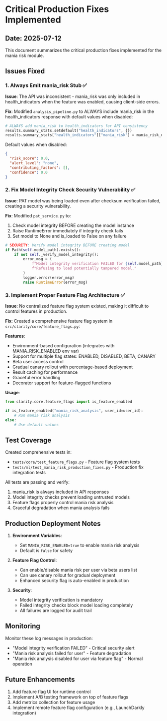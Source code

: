 # Critical Production Fixes Implemented

## Date: 2025-07-12

This document summarizes the critical production fixes implemented for the mania risk module.

## Issues Fixed

### 1. Always Emit mania_risk Stub ✅

**Issue**: The API was inconsistent - mania_risk was only included in health_indicators when the feature was enabled, causing client-side errors.

**Fix**: Modified `analysis_pipeline.py` to ALWAYS include mania_risk in the health_indicators response with default values when disabled:

```python
# ALWAYS add mania_risk to health_indicators for API consistency
results.summary_stats.setdefault("health_indicators", {})
results.summary_stats["health_indicators"]["mania_risk"] = mania_risk_data
```

Default values when disabled:
```json
{
  "risk_score": 0.0,
  "alert_level": "none",
  "contributing_factors": [],
  "confidence": 0.0
}
```

### 2. Fix Model Integrity Check Security Vulnerability ✅

**Issue**: PAT model was being loaded even after checksum verification failed, creating a security vulnerability.

**Fix**: Modified `pat_service.py` to:
1. Check model integrity BEFORE creating the model instance
2. Raise RuntimeError immediately if integrity check fails
3. Set model to None and is_loaded to False on any failure

```python
# SECURITY: Verify model integrity BEFORE creating model
if Path(self.model_path).exists():
    if not self._verify_model_integrity():
        error_msg = (
            f"Model integrity verification FAILED for {self.model_path}. "
            f"Refusing to load potentially tampered model."
        )
        logger.error(error_msg)
        raise RuntimeError(error_msg)
```

### 3. Implement Proper Feature Flag Architecture ✅

**Issue**: No centralized feature flag system existed, making it difficult to control features in production.

**Fix**: Created a comprehensive feature flag system in `src/clarity/core/feature_flags.py`:

**Features**:
- Environment-based configuration (integrates with MANIA_RISK_ENABLED env var)
- Support for multiple flag states: ENABLED, DISABLED, BETA, CANARY
- Beta user access control
- Gradual canary rollout with percentage-based deployment
- Result caching for performance
- Graceful error handling
- Decorator support for feature-flagged functions

**Usage**:
```python
from clarity.core.feature_flags import is_feature_enabled

if is_feature_enabled("mania_risk_analysis", user_id=user_id):
    # Run mania risk analysis
else:
    # Use default values
```

## Test Coverage

Created comprehensive tests in:
- `tests/core/test_feature_flags.py` - Feature flag system tests
- `tests/ml/test_mania_risk_production_fixes.py` - Production fix integration tests

All tests are passing and verify:
1. mania_risk is always included in API responses
2. Model integrity checks prevent loading untrusted models
3. Feature flags properly control mania risk analysis
4. Graceful degradation when mania analysis fails

## Production Deployment Notes

1. **Environment Variables**:
   - Set `MANIA_RISK_ENABLED=true` to enable mania risk analysis
   - Default is `false` for safety

2. **Feature Flag Control**:
   - Can enable/disable mania risk per user via beta users list
   - Can use canary rollout for gradual deployment
   - Enhanced security flag is auto-enabled in production

3. **Security**:
   - Model integrity verification is mandatory
   - Failed integrity checks block model loading completely
   - All failures are logged for audit trail

## Monitoring

Monitor these log messages in production:
- "Model integrity verification FAILED" - Critical security alert
- "Mania risk analysis failed for user" - Feature degradation
- "Mania risk analysis disabled for user via feature flag" - Normal operation

## Future Enhancements

1. Add feature flag UI for runtime control
2. Implement A/B testing framework on top of feature flags
3. Add metrics collection for feature usage
4. Implement remote feature flag configuration (e.g., LaunchDarkly integration)